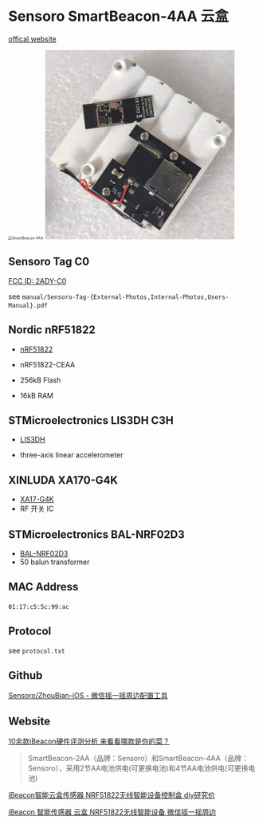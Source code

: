 # Sensoro SmartBeacon-4AA 云盒

[offical website](https://www.sensoro.com/en/Beacons)

<img src="https://www.sensoro.com/static/image/product/SmartBeacon-4AA@2x.png" alt="SmartBeacon-4AA" style="zoom:50%;" />

<img src="image/Sensoro-SmartBeacon-4AA-5.jpg" alt="Internal" style="zoom:50%;" />

## Sensoro Tag C0

[FCC ID: 2ADY-C0](https://fccid.io/2ADYO-C0)

see `manual/Sensoro-Tag-{External-Photos,Internal-Photos,Users-Manual}.pdf`

## Nordic nRF51822

- [nRF51822](https://www.nordicsemi.com/products/nrf51822)

- nRF51822-CEAA

- 256kB Flash
- 16kB RAM

## STMicroelectronics  LIS3DH C3H

- [LIS3DH](https://www.st.com/en/mems-and-sensors/lis3dh.html)

-  three-axis linear accelerometer

## XINLUDA XA170-G4K

- [XA17-G4K](https://item.szlcsc.com/528809.html)
- RF 开关 IC

## STMicroelectronics  BAL-NRF02D3

- [BAL-NRF02D3](https://www.st.com/en/emi-filtering-and-signal-conditioning/bal-nrf02d3.html)
- 50 balun transformer

## MAC Address

`01:17:c5:5c:99:ac`

## Protocol

see `protocol.txt`

## Github

[Sensoro/ZhouBian-iOS - 微信摇一摇周边配置工具](https://github.com/Sensoro/ZhouBian-iOS)

## Website

[10余款iBeacon硬件评测分析 来看看哪款是你的菜？](https://www.sohu.com/a/4522868_123709)

> SmartBeacon-2AA（品牌：Sensoro）和SmartBeacon-4AA（品牌：Sensoro），采用2节AA电池供电(可更换电池)和4节AA电池供电(可更换电池)

[iBeacon智能云盒传感器 NRF51822无线智能设备控制盒 diy研究价](https://item.taobao.com/item.htm?id=648320836131)

[iBeacon 智能传感器 云盒 NRF51822无线智能设备 微信摇一摇周边](https://item.taobao.com/item.htm?id=623129022866)

